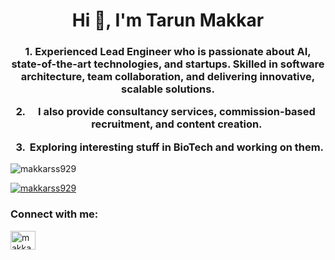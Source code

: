 <h1 align="center">Hi 👋, I'm Tarun Makkar</h1>
<h3 align="center">1. Experienced Lead Engineer who is passionate about AI, state-of-the-art technologies, and startups. Skilled in software architecture, team collaboration, and delivering innovative, scalable solutions.

2. I also provide consultancy services, commission-based recruitment, and content creation.

3. Exploring interesting stuff in BioTech and working on them.</h3>

<p align="left"> <img src="https://komarev.com/ghpvc/?username=makkarss929&label=Profile%20views&color=0e75b6&style=flat" alt="makkarss929" /> </p>

<p align="left"> <a href="https://github.com/ryo-ma/github-profile-trophy"><img src="https://github-profile-trophy.vercel.app/?username=makkarss929" alt="makkarss929" /></a> </p>

<h3 align="left">Connect with me:</h3>
<p align="left">
<a href="https://linkedin.com/in/makkarss929" target="blank"><img align="center" src="https://raw.githubusercontent.com/rahuldkjain/github-profile-readme-generator/master/src/images/icons/Social/linked-in-alt.svg" alt="makkarss929" height="30" width="40" /></a>
</p>


